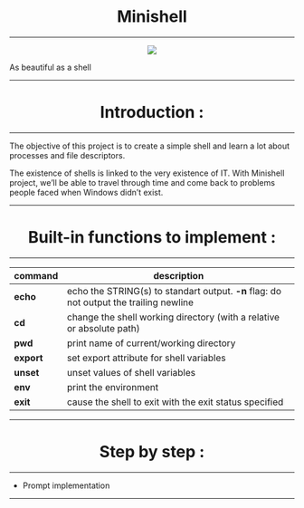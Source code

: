 
<h1 align=center>
	<b>Minishell</b>
</h1>


---

<div align=center>
<img src=https://github.com/ablaamim/Minishell/blob/master/img/minishellm.png />
</div>

As beautiful as a shell

---

<h1 align=center>
	<b>Introduction : </b>
</h1>

---

The objective of this project is to create a simple shell and learn a lot about
processes and file descriptors.

The existence of shells is linked to the very existence of IT.
With Minishell project, we’ll be able to travel through time and come back to
problems people faced when Windows didn’t exist.

---

<h1 align=center>
	<b>Built-in functions to implement : </b>
</h1>


---

| command | description  |
|--- |--- |
| **echo** | echo the STRING(s) to standart output. **-n** flag: do not output the trailing newline |
| **cd** | change the shell working directory	(with a relative or absolute path)|
| **pwd** | print name of current/working directory	|
| **export** | set export attribute for shell variables |
| **unset** | unset values of shell variables |
| **env** | print the environment	|
| **exit** | cause the shell to exit with the exit status specified |

---

<h1 align=center>
	<b>Step by step : </b>
</h1>


---

* Prompt implementation

---
